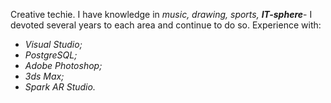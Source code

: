 Creative techie. I have knowledge in *music, drawing, sports, **IT-sphere***- I devoted several years to each area and continue to do so.
Experience with:
* *Visual Studio;*
* *PostgreSQL;*
* *Adobe Photoshop;*
* *3ds Max;*
* *Spark AR Studio.*
